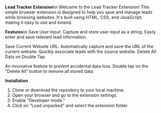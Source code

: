 **Lead Tracker Extension**\n
Welcome to the Lead Tracker Extension! This simple browser extension is designed to help you save and manage leads while browsing websites. It's built using HTML, CSS, and JavaScript, making it easy to use and extend.

**Features**\n
Save User Input:
  Capture and store user input as a string.
  Easily enter and save relevant lead information.

Save Current Website URL:
  Automatically capture and save the URL of the current website.
  Quickly associate leads with the source website.
  Delete All Data on Double Tap:

An innovative feature to prevent accidental data loss.
  Double tap on the "Delete All" button to remove all stored data.

**Installation**
1) Clone or download the repository to your local machine.
2) Open your browser and go to the extension settings.
3) Enable "Developer mode."
4) Click on "Load unpacked" and select the extension folder.
